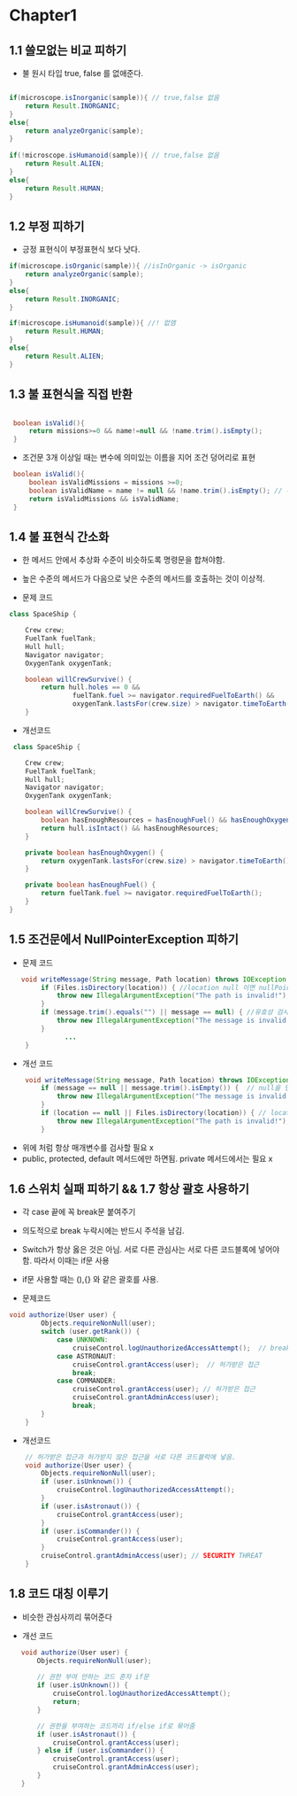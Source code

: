 # Chapter1
## 1.1 쓸모없는 비교 피하기 

- 불 원시 타입 true, false 를 없애준다. 
```Java

if(microscope.isInorganic(sample)){ // true,false 없음
    return Result.INORGANIC;
}
else{
    return analyzeOrganic(sample);
}
 
if(!microscope.isHumanoid(sample)){ // true,false 없음
    return Result.ALIEN;
}
else{
    return Result.HUMAN;
}

```

## 1.2 부정 피하기 

- 긍정 표현식이 부정표현식 보다 낫다. 

```Java
if(microscope.isOrganic(sample)){ //isInOrganic -> isOrganic
    return analyzeOrganic(sample);
}
else{
    return Result.INORGANIC;
}

if(microscope.isHumanoid(sample)){ //! 없앰
    return Result.HUMAN;
}
else{
    return Result.ALIEN;
}

```

## 1.3 불 표현식을 직접 반환 

```Java

 boolean isValid(){
     return missions>=0 && name!=null && !name.trim().isEmpty();
 }

```
- 조건문 3개 이상일 때는 변수에 의미있는 이름을 지어 조건 덩어리로 표현

```Java
 boolean isValid(){
     boolean isValidMissions = missions >=0; 
     boolean isValidName = name != null && !name.trim().isEmpty(); // 두개의 조건문을 하나로 묶음
     return isValidMissions && isValidName;
 }
```

## 1.4 불 표현식 간소화 

- 한 메서드 안에서 추상화 수준이 비슷하도록 명령문을 합쳐야함.
- 높은 수준의 메서드가 다음으로 낮은 수준의 메서드를 호출하는 것이 이상적.

- 문제 코드

```java
class SpaceShip {

    Crew crew;
    FuelTank fuelTank;
    Hull hull;
    Navigator navigator;
    OxygenTank oxygenTank;

    boolean willCrewSurvive() {
        return hull.holes == 0 &&
                fuelTank.fuel >= navigator.requiredFuelToEarth() &&
                oxygenTank.lastsFor(crew.size) > navigator.timeToEarth();
    }


```

- 개선코드
```java
 class SpaceShip {

    Crew crew;
    FuelTank fuelTank;
    Hull hull;
    Navigator navigator;
    OxygenTank oxygenTank;

    boolean willCrewSurvive() {
        boolean hasEnoughResources = hasEnoughFuel() && hasEnoughOxygen(); //소모성 자원이라는 주제로 묶고 의미 있는 이름으로 지음
        return hull.isIntact() && hasEnoughResources;
    }

    private boolean hasEnoughOxygen() {
        return oxygenTank.lastsFor(crew.size) > navigator.timeToEarth();
    }

    private boolean hasEnoughFuel() {
        return fuelTank.fuel >= navigator.requiredFuelToEarth();
    }
}
```

## 1.5 조건문에서 NullPointerException 피하기 

- 문제 코드
```java
   void writeMessage(String message, Path location) throws IOException {
        if (Files.isDirectory(location)) { //location null 이면 nullPointerException 발생
            throw new IllegalArgumentException("The path is invalid!");
        }
        if (message.trim().equals("") || message == null) { //유효성 검사 먼저 하면 nullPointerException 발생
            throw new IllegalArgumentException("The message is invalid!");
        }
              ...
    }
```

- 개선 코드
```java
    void writeMessage(String message, Path location) throws IOException {
        if (message == null || message.trim().isEmpty()) {  // null을 먼저 확인 한 후에 유효하지 않은지 검사
            throw new IllegalArgumentException("The message is invalid!");
        }
        if (location == null || Files.isDirectory(location)) { // location도 null검사 먼저
            throw new IllegalArgumentException("The path is invalid!");
        }

```
- 위에 처럼 항상 매개변수를 검사할 필요 x
- public, protected, default 메서드에만 하면됨. private 메서드에서는 필요 x

## 1.6 스위치 실패 피하기 && 1.7 항상 괄호 사용하기 

- 각 case 끝에 꼭 break문 붙여주기 
- 의도적으로 break 누락시에는 반드시 주석을 남김. 
- Switch가 항상 옳은 것은 아님. 서로 다른 관심사는 서로 다른 코드블록에 넣어야함. 따라서 이때는 if문 사용
- if문 사용할 때는 (),{} 와 같은 괄호를 사용.

- 문제코드
```java
void authorize(User user) {
        Objects.requireNonNull(user);
        switch (user.getRank()) {
            case UNKNOWN:
                cruiseControl.logUnauthorizedAccessAttempt();  // break 없음 , 허가받지 않은 접근 
            case ASTRONAUT:
                cruiseControl.grantAccess(user);  // 허가받은 접근
                break;
            case COMMANDER:
                cruiseControl.grantAccess(user); // 허가받은 접근
                cruiseControl.grantAdminAccess(user);
                break;
        }
    }
```

- 개선코드

```java
    // 허가받은 접근과 허가받지 않은 접근을 서로 다른 코드블럭에 넣음.
    void authorize(User user) {
        Objects.requireNonNull(user);
        if (user.isUnknown()) {
            cruiseControl.logUnauthorizedAccessAttempt(); 
        }
        if (user.isAstronaut()) {
            cruiseControl.grantAccess(user);
        }
        if (user.isCommander()) {
            cruiseControl.grantAccess(user);
        }
        cruiseControl.grantAdminAccess(user); // SECURITY THREAT
    }
```
## 1.8 코드 대칭 이루기 

- 비슷한 관심사끼리 묶어준다 

- 개선 코드
 ```java   
    void authorize(User user) {
        Objects.requireNonNull(user);
        
        // 권한 부여 안하는 코드 혼자 if문 
        if (user.isUnknown()) {
            cruiseControl.logUnauthorizedAccessAttempt();
            return;
        }

        // 권한을 부여하는 코드끼리 if/else if로 묶어줌
        if (user.isAstronaut()) {
            cruiseControl.grantAccess(user); 
        } else if (user.isCommander()) {
            cruiseControl.grantAccess(user);
            cruiseControl.grantAdminAccess(user);
        }
    }
```
